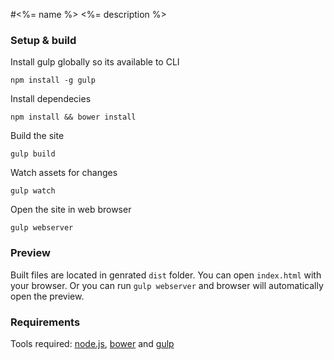 #<%= name %>
<%= description %>

### Setup & build

Install gulp globally so its available to CLI

```shell
npm install -g gulp
```

Install dependecies

```shell
npm install && bower install
```

Build the site

```shell
gulp build
```

Watch assets for changes

```shell
gulp watch
```

Open the site in web browser

```shell
gulp webserver
```

### Preview

Built files are located in genrated `dist` folder. You can open `index.html` with your browser. Or you can run `gulp webserver` and browser will automatically open the preview.

### Requirements

Tools required: [node.js](https://nodejs.org/), [bower](http://bower.io/) and [gulp](http://gulpjs.com/)
